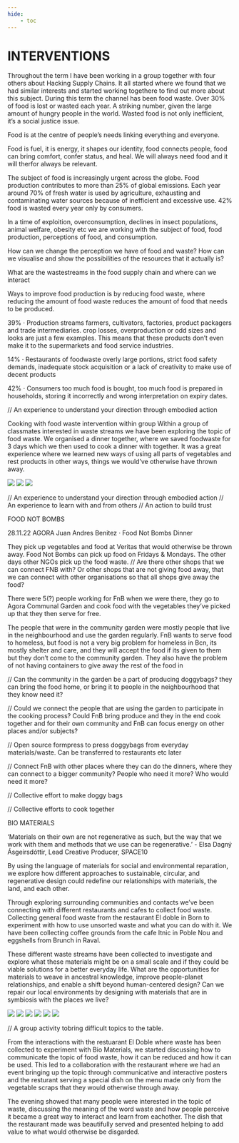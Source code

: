 ```yaml
---
hide:
    - toc
---
```


# **INTERVENTIONS**

Throughout the term I have been working in a group together with four others about Hacking Supply Chains. It all started where we found that we had similar interests and started working togethere to find out more about this subject. During this term the channel has been food waste. Over 30% of food is lost or wasted each year. A striking number, given the large amount of hungry people in the world. Wasted food is not only inefficient, it’s a social justice issue.

Food is at the centre of people’s needs linking everything and everyone. 

Food is fuel, it is energy, it shapes our identity, food connects people, food can bring comfort, confer status, and heal. We will always need food and it will therfor always be relevant. 

The subject of food is increasingly urgent across the globe. Food production contributes to more than 25% of global emissions. Each year around 70% of fresh water is used by agriculture, exhausting and contaminating water sources because of inefficient and excessive use. 42% food is wasted every year only by consumers.

In a time of exploition, overconsumption, declines in insect populations, animal welfare, obesity etc we are working with the subject of food, food production, perceptions of food, and consumption. 

How can we change the perception we have of food and waste? How can we visualise and show the possibilities of the resources that it actually is?

What are the wastestreams in the food supply chain and where can we interact

Ways to improve food production is by reducing food waste, where reducing the amount of food waste reduces the amount of food that needs to be produced. 

39% · Production streams 
farmers, cultivators, factories, product packagers and trade intermediaries. 
crop losses, overproduction or odd sizes and looks are just a few examples. This means that these products don’t even make it to the supermarkets and food service industries.  

14% · Restaurants of foodwaste
overly large portions, strict food safety demands, inadequate stock acquisition or a lack of creativity to make use of decent products 

42% · Consumers 
too much food is bought, too much food is prepared in households, storing it incorrectly and wrong interpretation on expiry dates.

// An experience to understand your direction through embodied action

Cooking with food waste intervention within group
Within a group of classmates interested in waste streams we have been exploring the topic of food waste. We organised a dinner together, where we saved foodwaste for 3 days which we then used to cook a dinner with together. It was a great experience where we learned new ways of using all parts of vegetables and rest products in other ways, things we would’ve otherwise have thrown away. 

![](../images/Interventions/poster.jpg)
![](../images/Interventions/cook1.jpg)
![](../images/Interventions/cook2.jpg)

// An experience to understand your direction through embodied action // An experience to learn with and from others // An action to build trust

FOOD NOT BOMBS

28.11.22
AGORA Juan Andres Benitez · Food Not Bombs Dinner

They pick up vegetables and food at Veritas that would otherwise be thrown away. Food Not Bombs can pick up food on Fridays & Mondays. The other days other NGOs pick up the food waste.
// Are there other shops that we can connect FNB with? Or other shops that are not giving food away, that we can connect with other organisations so that all shops give away the food?

There were 5(?) people working for FnB when we were there, they go to Agora Communal Garden and cook food with the vegetables they’ve picked up that they then serve for free.

The people that were in the community garden were mostly people that live in the neighbourhood and use the garden regularly. FnB wants to serve food to homeless, but food is not a very big problem for homeless in Bcn, its mostly shelter and care, and they will accept the food if its given to them but they don’t come to the community garden. They also have the problem of not having containers to give away the rest of the food in

// Can the community in the garden be a part of producing doggybags? they can bring the food home, or bring it to people in the neighbourhood that they know need it?

// Could we connect the people that are using the garden to participate in the cooking process? Could FnB bring produce and they in the end cook together and for their own community and FnB can focus energy on other places and/or subjects?

// Open source formpress to press doggybags from everyday materials/waste. Can be transferred to restaurants etc later

// Connect FnB with other places where they can do the dinners, where they can connect to a bigger community? People who need it more? Who would need it more?

// Collective effort to make doggy bags

// Collective efforts to cook together

BIO MATERIALS

‘Materials on their own are not regenerative as such, but the way that we work with them and methods that we use can be regenerative.’ - Elsa Dagný Ásgeirsdóttir, Lead Creative Producer, SPACE10

By using the language of materials for social and environmental reparation, we explore how different approaches to sustainable, circular, and regenerative design could redefine our relationships with materials, the land, and each other. 

Through exploring surrounding communities and contacts we’ve been connecting with different restaurants and cafes to collect food waste. Collecting general food waste from the restaurant El doble in Born to experiment with how to use unsorted waste and what you can do with it. We have been collecting coffee grounds from the cafe Itnic in Poble Nou and eggshells from Brunch in Raval. 

These different waste streams have been collected to investigate and explore what these materials might be on a small scale and if they could be viable solutions for a better everyday life. What are the opportunities for materials to weave in ancestral knowledge, improve people-planet relationships, and enable a shift beyond human-centered design? Can we repair our local environments by designing with materials that are in symbiosis with the places we live?

![](../images/Interventions/bmtest1.jpg)
![](../images/Interventions/bmtest12.jpg)
![](../images/Interventions/bmtest13.jpg)
![](../images/Interventions/bmtest14.jpg)
![](../images/Interventions/bmtest15.jpg)
![](../images/Interventions/bmtest16.jpg)

// A group activity tobring difficult topics to the table.

From the interactions with the restuarant El Doble where waste has been collected to experiment with Bio Materials, we started discussing how to communicate the topic of food waste, how it can be reduced and how it can be used. This led to a collaboration with the restaurant where we had an event bringing up the topic through communicative and interactive posters and the resturant serving a special dish on the menu made only from the vegetable scraps that they would otherwise through away. 

The evening showed that many people were interested in the topic of waste, discussing the meaning of the word waste and how people perceive it became a great way to interact and learn from eachother. The dish that the restaurant made was beautifully served and presented helping to add value to what would otherwise be disgarded. 
